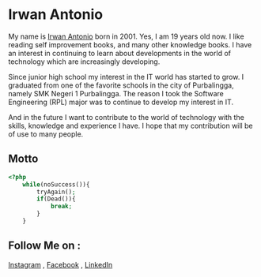 # Irwan Antonio

My name is [Irwan Antonio](https://ir001.github.io) born in 2001. Yes, I am 19 years old now. I like reading self improvement books, and many other knowledge books. I have an interest in continuing to learn about developments in the world of technology which are increasingly developing.

Since junior high school my interest in the IT world has started to grow. I graduated from one of the favorite schools in the city of Purbalingga, namely SMK Negeri 1 Purbalingga. The reason I took the Software Engineering (RPL) major was to continue to develop my interest in IT.

And in the future I want to contribute to the world of technology with the skills, knowledge and experience I have. I hope that my contribution will be of use to many people.

## Motto

```php
<?php
    while(noSuccess()){
        tryAgain();
        if(Dead()){
            break;
        }
    }

```

## Follow Me on :

[Instagram](https://www.instagram.com/hjkwz) ,
[Facebook](https://www.facebook.com/ir001) , 
[LinkedIn](https://www.linkedin.com/in/irwan-antonio)